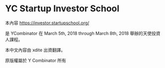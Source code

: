 # YC Startup Investor School

本內容 https://investor.startupschool.org/

是 YCombinator 在 March 5th, 2018 through March 8th, 2018 舉辦的天使投資人課程。

本中文內容由 xdite 出資翻譯。

原版權屬於 Y Combinator 所有
